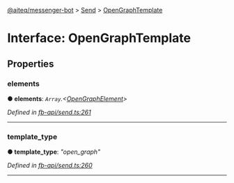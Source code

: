 [@aiteq/messenger-bot](../README.md) > [Send](../modules/send.md) > [OpenGraphTemplate](../interfaces/send.opengraphtemplate.md)



# Interface: OpenGraphTemplate


## Properties
<a id="elements"></a>

###  elements

**●  elements**:  *`Array`.<[OpenGraphElement](send.opengraphelement.md)>* 

*Defined in [fb-api/send.ts:261](https://github.com/aiteq/messenger-bot/blob/a540dbb/src/fb-api/send.ts#L261)*





___

<a id="template_type"></a>

###  template_type

**●  template_type**:  *"open_graph"* 

*Defined in [fb-api/send.ts:260](https://github.com/aiteq/messenger-bot/blob/a540dbb/src/fb-api/send.ts#L260)*





___


